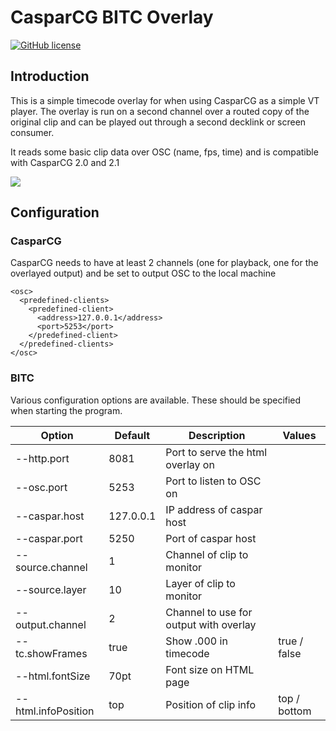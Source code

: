 # CasparCG BITC Overlay

[![GitHub license](https://img.shields.io/badge/license-MIT-blue.svg?style=flat-square)](https://raw.githubusercontent.com/guildtv/ccg-bitc/master/LICENSE)

## Introduction

This is a simple timecode overlay for when using CasparCG as a simple VT player. The overlay is run on a second channel over a routed copy of the original clip and can be played out through a second decklink or screen consumer.

It reads some basic clip data over OSC (name, fps, time) and is compatible with CasparCG 2.0 and 2.1

![](doc/screenshot.png)

## Configuration
### CasparCG
CasparCG needs to have at least 2 channels (one for playback, one for the overlayed output) and be set to output OSC to the local machine
```
<osc>
  <predefined-clients>
    <predefined-client>
      <address>127.0.0.1</address>
      <port>5253</port>
    </predefined-client>
  </predefined-clients>
</osc>
```

### BITC
Various configuration options are available. These should be specified when starting the program.

| Option | Default | Description | Values |
|-|-|-|-|
| --http.port | 8081 | Port to serve the html overlay on | |
| --osc.port | 5253 | Port to listen to OSC on | |
| --caspar.host | 127.0.0.1 | IP address of caspar host| |
| --caspar.port | 5250 | Port of caspar host | |
| --source.channel | 1 | Channel of clip to monitor | |
| --source.layer | 10 | Layer of clip to monitor | |
| --output.channel | 2 | Channel to use for output with overlay | |
| --tc.showFrames | true | Show .000 in timecode | true / false |
| --html.fontSize | 70pt | Font size on HTML page | |
| --html.infoPosition | top | Position of clip info | top / bottom |

